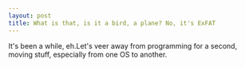 ```yaml
---
layout: post
title: What is that, is it a bird, a plane? No, it's ExFAT
---
```


It's been a while, eh.Let's veer away from programming for a second, moving stuff, especially from one OS to another.